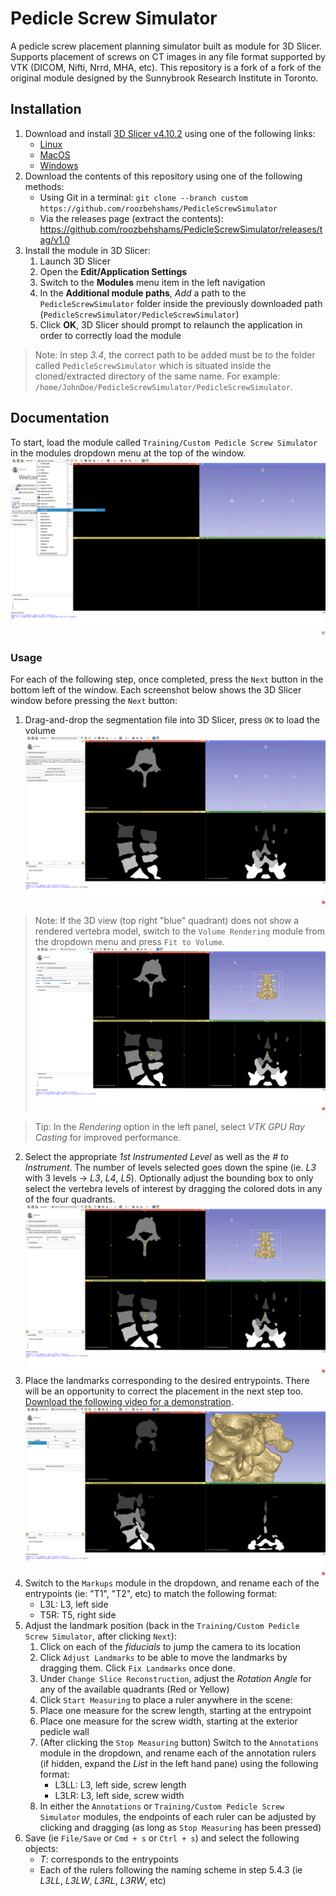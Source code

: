 # Pedicle Screw Simulator

A pedicle screw placement planning simulator built as module for 3D Slicer.
Supports placement of screws on CT images in any file format supported by VTK
(DICOM, Nifti, Nrrd, MHA, etc). This repository is a fork of a fork of the original
module designed by the Sunnybrook Research Institute in Toronto.


## Installation

1. Download and install [3D Slicer v4.10.2](https://slicer.kitware.com/midas3/folder/274) using one of the following links:
    - [Linux](https://slicer.kitware.com/midas3/download/item/435293/Slicer-4.10.2-linux-amd64.tar.gz)
    - [MacOS](https://slicer.kitware.com/midas3/download/item/433773/Slicer-4.10.2-macosx-amd64.dmg)
    - [Windows](https://slicer.kitware.com/midas3/download/item/433684/Slicer-4.10.2-win-amd64.exe)
2. Download the contents of this repository using one of the following methods:
    - Using Git in a terminal: `git clone --branch custom https://github.com/roozbehshams/PedicleScrewSimulator`
    - Via the releases page (extract the contents): https://github.com/roozbehshams/PedicleScrewSimulator/releases/tag/v1.0
3. Install the module in 3D Slicer:
    1. Launch 3D Slicer
    2. Open the **Edit/Application Settings**
    3. Switch to the **Modules** menu item in the left navigation
    4. In the **Additional module paths**, *Add* a path to the `PedicleScrewSimulator` folder inside the previously downloaded path (`PedicleScrewSimulator/PedicleScrewSimulator`)
    5. Click **OK**, 3D Slicer should prompt to relaunch the application in order to correctly load the module

> Note: In step *3.4*, the correct path to be added must be to the folder called `PedicleScrewSimulator` which is situated inside
> the cloned/extracted directory of the same name. For example: `/home/JohnDoe/PedicleScrewSimulator/PedicleScrewSimulator`.

## Documentation

To start, load the module called `Training/Custom Pedicle Screw Simulator` in the modules dropdown menu at the top of the window. ![Initial 3D Slicer view](doc/1-Loading-the-module.png)

### Usage

For each of the following step, once completed, press the `Next` button in the bottom left of the window. Each screenshot below shows the 3D Slicer window before pressing the `Next` button:

1. Drag-and-drop the segmentation file into 3D Slicer, press `OK` to load the volume ![](doc/2-Load-the-spine-segmentation.png)

> Note: If the 3D view (top right "blue" quadrant) does not show a rendered vertebra model, switch to the `Volume Rendering` module from the dropdown menu and press `Fit to Volume`. ![Volume rendering](doc/3-Volume-rendering.png)

> Tip: In the *Rendering* option in the left panel, select *VTK GPU Ray Casting* for improved performance.

2. Select the appropriate *1st Instrumented Level* as well as the *# to Instrument*. The number of levels selected goes down the spine (ie. *L3* with 3 levels -> *L3*, *L4*, *L5*). Optionally adjust the bounding box to only select the vertebra levels of interest by dragging the colored dots in any of the four quadrants. ![Select the vertebra levels to be instrumented](doc/4-Select-vertebra-levels.png)
3. Place the landmarks corresponding to the desired entrypoints. There will be an opportunity to correct the placement in the next step too. [Download the following video for a demonstration](https://github.com/roozbehshams/PedicleScrewSimulator/blob/custom/doc/5-Placing-landmarks.mp4?raw=true). ![Placing landmarks](doc/5-Placing-landmarks.png)
4. Switch to the `Markups` module in the dropdown, and rename each of the entrypoints (ie: "T1", "T2", etc) to match the following format:
    - L3L: L3, left side
    - T5R: T5, right side 
5. Adjust the landmark position (back in the `Training/Custom Pedicle Screw Simulator`, after clicking `Next`):
    1. Click on each of the *fiducials* to jump the camera to its location
    2. Click `Adjust Landmarks` to be able to move the landmarks by dragging them. Click `Fix Landmarks` once done.
    3. Under `Change Slice Reconstruction`, adjust the *Rotation Angle* for any of the available quadrants (Red or Yellow)
    4. Click `Start Measuring` to place a ruler anywhere in the scene:
      1. Place one measure for the screw length, starting at the entrypoint
      2. Place one measure for the screw width, starting at the exterior pedicle wall
      3. (After clicking the `Stop Measuring` button) Switch to the `Annotations` module in the dropdown, and rename each of the annotation rulers (if hidden, expand the *List* in the left hand pane) using the following format:
         - L3LL: L3, left side, screw length
         - L3LR: L3, left side, screw width
      4. In either the `Annotations` or `Training/Custom Pedicle Screw Simulator` modules, the endpoints of each ruler can be adjusted by clicking and dragging (as long as `Stop Measuring` has been pressed)
6. Save (ie `File/Save` or `Cmd + s` or `Ctrl + s`) and select the following objects:
    - *T*: corresponds to the entrypoints
    - Each of the rulers following the naming scheme in step 5.4.3 (ie *L3LL*, *L3LW*, *L3RL*, *L3RW*, etc)
